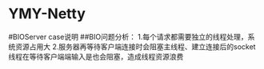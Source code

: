 # YMY-Netty

#BIOServer case说明
##BIO问题分析：
1.每个请求都需要独立的线程处理，系统资源占用大
2.服务器再等待客户端连接时会阻塞主线程、建立连接后的socket线程在等待客户端端输入是也会阻塞，造成线程资源浪费
